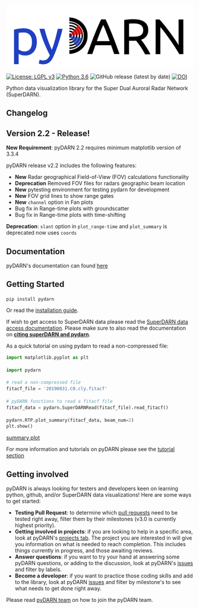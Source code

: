 ![pydarn](https://raw.githubusercontent.com/SuperDARN/pydarn/master/docs/imgs/pydarn_logo.png)

[![License: LGPL v3](https://img.shields.io/badge/License-LGPLv3-blue.svg)](https://www.gnu.org/licenses/lgpl-3.0) 
[![Python 3.6](https://img.shields.io/badge/python-3.6-blue.svg)](https://www.python.org/downloads/release/python-360/) 
![GitHub release (latest by date)](https://img.shields.io/github/v/release/superdarn/pydarn)
[![DOI](https://zenodo.org/badge/DOI/10.5281/zenodo.3727269.svg)](https://doi.org/10.5281/zenodo.3727269)

Python data visualization library for the Super Dual Auroral Radar Network (SuperDARN).

## Changelog

## Version 2.2 - Release!

**New Requirement**: pyDARN 2.2 requires minimum matplotlib version of 3.3.4

pyDARN release v2.2 includes the following features:
- **New** Radar geographical Field-of-View (FOV) calculations functionality
- **Deprecation** Removed FOV files for radars geographic beam location
- **New** pytesting environment for testing pydarn for development
- **New** FOV grid lines to show range gates
- **New** `channel` option in Fan plots
- Bug fix in Range-time plots with groundscatter
- Bug fix in Range-time plots with time-shifting 

**Deprecation**: `slant` option in `plot_range-time` and `plot_summary` is deprecated now uses `coords` 

## Documentation

pyDARN's documentation can found [here](https://pydarn.readthedocs.io/en/latest/index.html)

## Getting Started

`pip install pydarn`

Or read the [installation guide](https://pydarn.readthedocs.io/en/latest/user/install.html).

If wish to get access to SuperDARN data please read the [SuperDARN data access documentation](https://pydarn.readthedocs.io/en/latest/user/superdarn_data.html).
Please make sure to also read the documentation on [**citing superDARN and pydarn**](https://pydarn.readthedocs.io/en/latest/user/citing.html). 

As a quick tutorial on using pydarn to read a non-compressed file: 


```python
import matplotlib.pyplot as plt

import pydarn

# read a non-compressed file
fitacf_file = '20190831.C0.cly.fitacf'

# pyDARN functions to read a fitacf file
fitacf_data = pydarn.SuperDARNRead(fitacf_file).read_fitacf()

pydarn.RTP.plot_summary(fitacf_data, beam_num=2)
plt.show()
```

[summary plot](docs/imgs/summary_clyb2.png)

For more information and tutorials on pyDARN please see the [tutorial section](https://pydarn.readthedocs.io/en/latest/index.html)

## Getting involved

pyDARN is always looking for testers and developers keen on learning python, github, and/or SuperDARN data visualizations! 
Here are some ways to get started: 

  - **Testing Pull Request**: to determine which [pull requests](https://github.com/SuperDARN/pydarn/pulls) need to be tested right away, filter them by their milestones (v3.0 is currently highest priority).
  - **Getting involved in projects**: if you are looking to help in a specific area, look at pyDARN's [projects tab](https://github.com/SuperDARN/pydarn/projects). The project you are interested in will give you information on what is needed to reach completion. This includes things currently in progress, and those awaiting reviews. 
  - **Answer questions**: if you want to try your hand at answering some pyDARN questions, or adding to the discussion, look at pyDARN's [issues](https://github.com/SuperDARN/pydarn/issues) and filter by labels.
  - **Become a developer**: if you want to practice those coding skills and add to the library, look at pyDARN [issues](https://github.com/SuperDARN/pydarn/issues) and filter by milestone's to see what needs to get done right away. 

Please read [pyDARN team](https://pydarn.readthedocs.io/en/latest/dev/team) on how to join the pyDARN team. 
